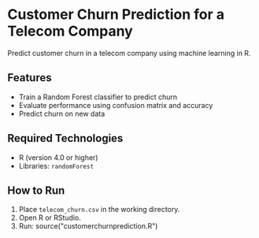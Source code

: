 # Customer Churn Prediction for a Telecom Company

Predict customer churn in a telecom company using machine learning in R.

## Features
- Train a Random Forest classifier to predict churn
- Evaluate performance using confusion matrix and accuracy
- Predict churn on new data

## Required Technologies
- R (version 4.0 or higher)
- Libraries: `randomForest`

## How to Run
1. Place `telecom_churn.csv` in the working directory.
2. Open R or RStudio.
3. Run: source("customerchurnprediction.R")
